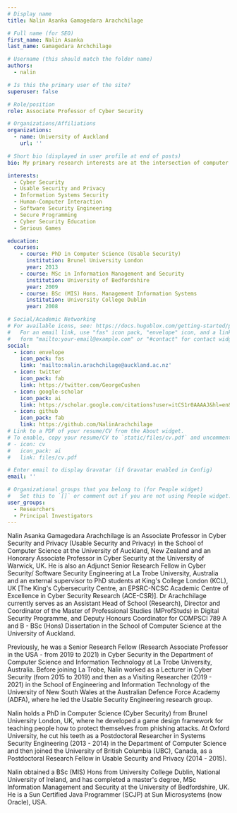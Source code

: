 ```yaml
---
# Display name
title: Nalin Asanka Gamagedara Arachchilage

# Full name (for SEO)
first_name: Nalin Asanka
last_name: Gamagedara Archchilage

# Username (this should match the folder name)
authors:
  - nalin

# Is this the primary user of the site?
superuser: false

# Role/position
role: Associate Professor of Cyber Security

# Organizations/Affiliations
organizations:
  - name: University of Auckland
    url: ''

# Short bio (displayed in user profile at end of posts)
bio: My primary research interests are at the intersection of computer security, human-computer interaction (HCI), software engineering, and Information systems security in an area known as usable security and privacy engineering.

interests:
  - Cyber Security
  - Usable Security and Privacy
  - Information Systems Security
  - Human-Computer Interaction
  - Software Security Engineering
  - Secure Programming
  - Cyber Security Education
  - Serious Games

education:
  courses:
    - course: PhD in Computer Science (Usable Security)
      institution: Brunel University London
      year: 2013
    - course: MSc in Information Management and Security
      institution: University of Bedfordshire
      year: 2009
    - course: BSc (MIS) Hons. Management Information Systems
      institution: University College Dublin
      year: 2008

# Social/Academic Networking
# For available icons, see: https://docs.hugoblox.com/getting-started/page-builder/#icons
#   For an email link, use "fas" icon pack, "envelope" icon, and a link in the
#   form "mailto:your-email@example.com" or "#contact" for contact widget.
social:
  - icon: envelope
    icon_pack: fas
    link: 'mailto:nalin.arachchilage@auckland.ac.nz'
  - icon: twitter
    icon_pack: fab
    link: https://twitter.com/GeorgeCushen
  - icon: google-scholar
    icon_pack: ai
    link: https://scholar.google.com/citations?user=itCS1r0AAAAJ&hl=en&oi=ao
  - icon: github
    icon_pack: fab
    link: https://github.com/NalinArachchilage
# Link to a PDF of your resume/CV from the About widget.
# To enable, copy your resume/CV to `static/files/cv.pdf` and uncomment the lines below.
# - icon: cv
#   icon_pack: ai
#   link: files/cv.pdf

# Enter email to display Gravatar (if Gravatar enabled in Config)
email: ''

# Organizational groups that you belong to (for People widget)
#   Set this to `[]` or comment out if you are not using People widget.
user_groups:
  - Researchers
  - Principal Investigators
---
```


Nalin Asanka Gamagedara Arachchilage is an Associate Professor in Cyber Security and Privacy (Usable Security and Privacy) in the School of Computer Science at the University of Auckland, New Zealand and an Honorary Associate Professor in Cyber Security at the University of Warwick, UK. He is also an Adjunct Senior Research Fellow in Cyber Security/ Software Security Engineering at La Trobe University, Australia and an external supervisor to PhD students at King's College London (KCL), UK [The King's Cybersecurity Centre, an EPSRC-NCSC Academic Centre of Excellence in Cyber Security Research (ACE-CSR)]. Dr Arachchilage currently serves as an Assistant Head of School (Research), Director and Coordinator of the Master of Professional Studies (MProfStuds) in Digital Security Programme, and Deputy Honours Coordinator for COMPSCI 789 A and B - BSc (Hons) Dissertation in the School of Computer Science at the University of Auckland.

Previously, he was a Senior Research Fellow (Research Associate Professor in the USA - from 2019 to 2021) in Cyber Security in the Department of Computer Science and Information Technology at La Trobe University, Australia. Before joining La Trobe, Nalin worked as a Lecturer in Cyber Security (from 2015 to 2019) and then as a Visiting Researcher (2019 - 2021) in the School of Engineering and Information Technology of the University of New South Wales at the Australian Defence Force Academy (ADFA), where he led the Usable Security Engineering research group. 

Nalin holds a PhD in Computer Science (Cyber Security) from Brunel University London, UK, where he developed a game design framework for teaching people how to protect themselves from phishing attacks. At Oxford University, he cut his teeth as a Postdoctoral Researcher in Systems Security Engineering (2013 - 2014) in the Department of Computer Science and then joined the University of British Columbia (UBC), Canada, as a Postdoctoral Research Fellow in Usable Security and Privacy (2014 - 2015).

Nalin obtained a BSc (MIS) Hons from University College Dublin, National University of Ireland, and has completed a master's degree, MSc Information Management and Security at the University of Bedfordshire, UK. He is a Sun Certified Java Programmer (SCJP) at Sun Microsystems (now Oracle), USA.

